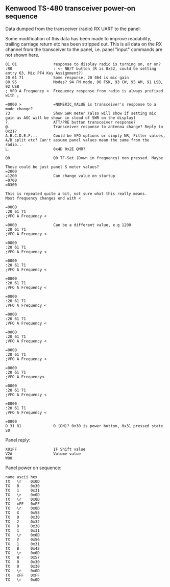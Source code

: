 ﻿## Kenwood TS-480 transceiver power-on sequence

Data dumped from the transceiver (radio) RX UART to the panel:

Some modification of this data has been made to improve readability, trailing carriage return etc has been stripped out.
This is all data on the RX channel from the transceiver to the panel, i.e. panel "input" commands are not shown here.

```
01 01                response to display radio is turning on, or on?
:R0                  : <- NB/T button (R is 0x52, could be setting entry 63, Mic PF4 Key Assignment?)
20 61 71             Some response, 20 464 is mic gain 
80 95                Modes? 94 FM mode, 96 FSK, 93 CW, 95 AM, 91 LSB, 92 USB
; VFO A Frequency <  Frequency response from radio is always prefixed with ;

=0000 >              =NUMERIC_VALUE is transceiver's response to a mode change?
73                   Show SWR meter (also will show if setting mic gain as AGC will be shown in stead of SWR on the display)
?.                   ATT/PRE button transceiver response?
@.                   Transceiver response to antenna change? Reply to 0x21?
A.B.C.D.E.F...       Could be VFO options or simply NR, Filter values, A/B split etc? Can't assume panel values mean the same from the radio..
L.                   0x4D 0x2E QMR?

Q0                   Q0 TF-Set (Down in frequency) non pressed. Maybe 

These could be just panel S meter values?
=2000                
=1200                Can change value on startup
=0700
=0300

This is repeated quite a bit, not sure what this really means.
Most frequency changes end with <

=0000                
:20 61 71
;VFO A Frequency <

=0000                Can be a different value, e.g 1200
:20 61 71
;VFO A Frequency <

=0000
:20 61 71
;VFO A Frequency <

=0000
:20 61 71
;VFO A Frequency <

=0000
:20 61 71
;VFO A Frequency <

=0000
:20 61 71
;VFO A Frequency <

=0000
:20 61 71
;VFO A Frequency <

=0000
:20 61 71
;VFO A Frequency <

=0000
:20 61 71
;VFO A Frequency <

=0000
:20 61 71
;VFO A Frequency<

=0000
:20 61 71
;VFO A Frequency <

=0000
:20 61 71
;VFO A Frequency <

=0000
O 31 81              O (ON)? 0x30 is power button, 0x31 pressed state
S0
```
Panel reply:

```
X01FF                IF Shift value
V2A                  Volume value
W00
```

Panel power on sequence:
```
name ascii hex
TX   \r    0x0D  
TX   0     0x30
TX   1     0x31
TX   \r    0x0D
TX   \r    0x0D
TX   xFF   0xFF
TX   \r    0x0D
TX   X     0x58
TX   0     0x30
TX   2     0x32
TX   0     0x30
TX   1     0x31
TX   \r    0x0D
TX   V     0x56
TX   1     0x31
TX   B     0x42
TX   \r    0x0D
TX   W     0x57
TX   0     0x30
TX   0     0x30
TX   \r    0x0D
TX   xFF   0xFF
TX   \r    0x0D
```